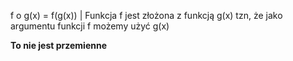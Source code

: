 f o g(x) = f(g(x)) | Funkcja f jest złożona z funkcją g(x) tzn, że jako argumentu funkcji f możemy użyć g(x)

**To nie jest przemienne**
